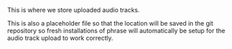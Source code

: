 This is where we store uploaded audio tracks.

This is also a placeholder file so that the location will be
saved in the git repository so fresh installations of phrase
will automatically be setup for the audio track upload
to work correctly.
